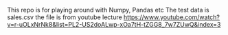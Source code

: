 This repo is for playing around with Numpy, Pandas etc 
The test data is sales.csv
the file is from youtube lecture
https://www.youtube.com/watch?v=r-uOLxNrNk8&list=PL2-US2doALwp-xOa7tH-tZGG8_7w7ZUwQ&index=3
